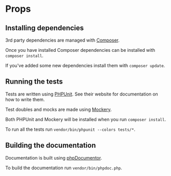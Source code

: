 Props
=====

Installing dependencies
-----------------------

3rd party dependencies are managed with [Composer](https://getcomposer.org).

Once you have installed Composer dependencies can be installed with `composer install`.

If you've added some new dependencies install them with `composer update`.

Running the tests
-----------------

Tests are written using [PHPUnit](http://phpunit.de). See their website for documentation on how to write them.

Test doubles and mocks are made using [Mockery](https://github.com/padraic/mockery).

Both PHPUnit and Mockery will be installed when you run `composer install`.

To run all the tests run `vendor/bin/phpunit --colors tests/*`.

Building the documentation
--------------------------

Documentation is built using [phpDocumentor](http://phpdoc.org).

To build the documentation run `vendor/bin/phpdoc.php`.
